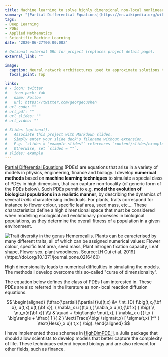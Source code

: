 ```yaml
---
title: Machine learning to solve highly dimensional non-local nonlinear PDEs
summary: "[Partial Differential Equations](https://en.wikipedia.org/wiki/Partial_differential_equation) (PDEs) are equations that arise in a variety of models in physics, engineering, finance and biology. I develop **numerical schemes** based on **machine learning techniques** to solve for a special class of PDEs (cf below) in high dimension. "
tags:
- Deep Learning
- PDEs
- Applied Mathematics
- Scientific Machine Learning
date: "2020-06-27T00:00:00Z"

# Optional external URL for project (replaces project detail page).
external_link: ""

image:
  caption: Neural network architectures used to approximate solutions to Eq. (1). The output neuron $\mathbb{V}_n(\theta ,x)$ approximates $u(t_n,x)$.
  focal_point: Top

links:
# - icon: twitter
#   icon_pack: fab
#   name: Follow
#   url: https://twitter.com/georgecushen
# url_code: ""
# url_pdf: ""
# url_slides: ""
# url_video: ""

# Slides (optional).
#   Associate this project with Markdown slides.
#   Simply enter your slide deck's filename without extension.
#   E.g. `slides = "example-slides"` references `content/slides/example-slides.md`.
#   Otherwise, set `slides = ""`.
# slides: example
---
```


[Partial Differential Equations](https://en.wikipedia.org/wiki/Partial_differential_equation) (PDEs) are equations that arise in a variety of models in physics, engineering, finance and biology. I develop **numerical methods** based on **machine learning techniques** to simulate a special class of PDEs in high dimension, that can capture non-locality (cf generic form of the PDEs below). Such PDEs permit to e.g. **model the evolution of biological populations in a realistic manner**, by describing the dynamics of several *traits* characterising individuals. For plants, traits correspond for instance to flower colour, specific leaf area, seed mass, etc.... These characteristics define a high dimensional space that must be considered when modelling ecological and evolutionary processes in biological populations, as they determine the overall fitness of a population in a given environment. 

![](misc/hemerocallis.jpg "Trait diversity in the genus Hemerocallis. Plants can be caracterised by many different traits, all of which can be assigned numerical values:  Flower colour, specific leaf area, seed mass, Plant nitrogen fixation capacity, Leaf shape, Flower sex, plant woodiness. Source: [H Cui et al. 2019](https://doi.org/10.1371/journal.pone.0216460)")

High dimensionality leads to numerical difficulties in simulating the models. The methods I develop overcome this so-called "curse of dimensionality". 

The equation below defines the class of PDEs I am interested in. These PDEs are also referred in the literature as non-local reaction diffusion equations.

$$
\begin{aligned}
  (\tfrac{\partial}{\partial t}u)(t,x)
  &=
  \int_{D} f\big(t,x,{\bf x}, u(t,x),u(t,{\bf x}), ( \nabla_x u )(t,x ),( \nabla_x u )(t,{\bf x} ) \big) \\, \nu_x(d{\bf x}) \\\\
  & \quad + \big\langle \mu(t,x), ( \nabla_x u )( t,x ) \big\rangle + \tfrac{ 1 }{ 2 }
  \text{Trace}\big(
  \sigma(t,x) [ \sigma(t,x) ]^*
  ( \text{Hess}_x u)( t,x )
  \big).
\end{aligned}
$$



I have implemented those schemes in [HighDimPDE.jl](https://github.com/vboussange/HighDimPDE.jl), a Julia package that should allow scientists to develop models that better capture the complexity of life. These techniques extend beyond biology and are also relevant for other fields, such as finance.